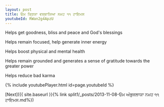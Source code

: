 ```yaml
---
layout: post
title: ਓਮ ਕ੍ਰਿਯਾ ਵਸ੍ਥਾਯਿਆ ਨਮਹ ੧੧ ਟਾਇਮਸ
youtubeId: RWan2g4ApzU
---
```

 
 
Helps get goodness, bliss and peace and God's blessings
 
Helps remain focused, help generate inner energy 
 
Helps boost physical and mental health 
 
Helps remain grounded and generates a sense of gratitude towards the greater power 
 
Helps reduce bad karma
 
 
 
 


{% include youtubePlayer.html id=page.youtubeId %}
 
[Next]({{ site.baseurl }}{% link  split1/_posts/2013-11-08-ਓਮ ਅੰਭੁਜਲਾਯਾ ਨਮਹ ੧੧ ਟਾਇਮਸ.md%})
 

